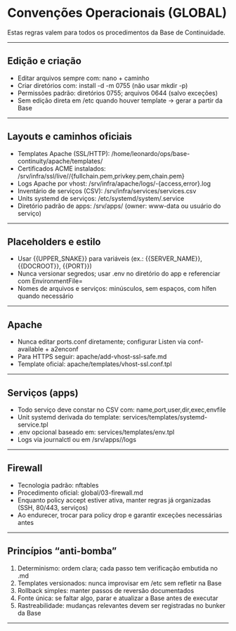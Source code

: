 # Convenções Operacionais (GLOBAL)

Estas regras valem para todos os procedimentos da Base de Continuidade.

---

## Edição e criação

- Editar arquivos sempre com: nano + caminho
- Criar diretórios com: install -d -m 0755 <path>  (não usar mkdir -p)
- Permissões padrão: diretórios 0755; arquivos 0644 (salvo exceções)
- Sem edição direta em /etc quando houver template → gerar a partir da Base

---

## Layouts e caminhos oficiais

- Templates Apache (SSL/HTTP): /home/leonardo/ops/base-continuity/apache/templates/
- Certificados ACME instalados: /srv/infra/ssl/live/<dominio>/{fullchain.pem,privkey.pem,chain.pem}
- Logs Apache por vhost: /srv/infra/apache/logs/<server>-{access,error}.log
- Inventário de serviços (CSV): /srv/infra/services/services.csv
- Units systemd de serviços: /etc/systemd/system/<name>.service
- Diretório padrão de apps: /srv/apps/<name>  (owner: www-data ou usuário do serviço)

---

## Placeholders e estilo

- Usar {{UPPER_SNAKE}} para variáveis (ex.: {{SERVER_NAME}}, {{DOCROOT}}, {{PORT}})
- Nunca versionar segredos; usar .env no diretório do app e referenciar com EnvironmentFile=
- Nomes de arquivos e serviços: minúsculos, sem espaços, com hífen quando necessário

---

## Apache

- Nunca editar ports.conf diretamente; configurar Listen via conf-available + a2enconf
- Para HTTPS seguir: apache/add-vhost-ssl-safe.md
- Template oficial: apache/templates/vhost-ssl.conf.tpl

---

## Serviços (apps)

- Todo serviço deve constar no CSV com: name,port,user,dir,exec,envfile
- Unit systemd derivada do template: services/templates/systemd-service.tpl
- .env opcional baseado em: services/templates/env.tpl
- Logs via journalctl ou em /srv/apps/<name>/logs

---

## Firewall

- Tecnologia padrão: nftables
- Procedimento oficial: global/03-firewall.md
- Enquanto policy accept estiver ativa, manter regras já organizadas (SSH, 80/443, serviços)
- Ao endurecer, trocar para policy drop e garantir exceções necessárias antes

---

## Princípios “anti-bomba”

1. Determinismo: ordem clara; cada passo tem verificação embutida no .md
2. Templates versionados: nunca improvisar em /etc sem refletir na Base
3. Rollback simples: manter passos de reversão documentados
4. Fonte única: se faltar algo, parar e atualizar a Base antes de executar
5. Rastreabilidade: mudanças relevantes devem ser registradas no bunker da Base

---
